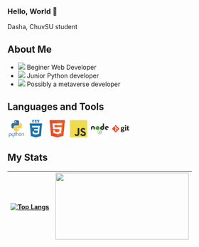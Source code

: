 ### Hello, World 👋
Dasha, ChuvSU student

<!-- <div align="center">
  <img src="https://media.giphy.com/media/WUlplcMpOCEmTGBtBW/giphy.gif" width="600" height="300"/>
</div> -->

## About Me
- <img src="https://media.giphy.com/media/xTiN0L7EW5trfOvEk0/giphy.gif" width="30"> Beginer Web Developer
- <img src="https://media.giphy.com/media/gG9fVWJdN41NeiHhzk/giphy.gif" width="30"> Junior Python developer
- <img src="https://media.giphy.com/media/5rqPkvN9pveHOuT3bx/giphy-downsized-large.gif" width="30"> Possibly a metaverse developer

## Languages and Tools

<div>
  <img src="https://github.com/devicons/devicon/blob/master/icons/python/python-original-wordmark.svg" title="Python" **alt="Python" width="40" height="40"/>
  <img src="https://github.com/devicons/devicon/blob/master/icons/css3/css3-plain-wordmark.svg"  title="CSS3" alt="CSS" width="40" height="40"/>&nbsp;
  <img src="https://github.com/devicons/devicon/blob/master/icons/html5/html5-original.svg" title="HTML5" alt="HTML" width="40" height="40"/>&nbsp;
  <img src="https://github.com/devicons/devicon/blob/master/icons/javascript/javascript-original.svg" title="JavaScript" alt="JavaScript" width="40" height="40"/>&nbsp;
  <img src="https://github.com/devicons/devicon/blob/master/icons/nodejs/nodejs-original-wordmark.svg" title="NodeJS" alt="NodeJS" width="40" height="40"/>&nbsp;
  <img src="https://github.com/devicons/devicon/blob/master/icons/git/git-original-wordmark.svg" title="Git" **alt="Git" width="40" height="40"/>
</div>


## My Stats

[![Top Langs](https://github-readme-stats.vercel.app/api/top-langs/?username=newsedative&theme=radical&layout=compact&langs_count=6)](https://github.com/anuraghazra/github-readme-stats)|<img src="https://media.giphy.com/media/w2JmkbOHFoq8U/giphy.gif" width=300 height=150 />|
|:---:|:---:|
```
